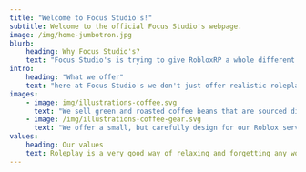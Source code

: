 ```yaml
---
title: "Welcome to Focus Studio's!"
subtitle: Welcome to the official Focus Studio's webpage.
image: /img/home-jumbotron.jpg
blurb:
    heading: Why Focus Studio's?
    text: "Focus Studio's is trying to give RobloxRP a whole different meaning by includes the most realistic scenes for everyone to enjoy!"
intro:
    heading: "What we offer"
    text: "here at Focus Studio's we don't just offer realistic roleplay scenes, we offer a friendly/welcoming community so you can feel safe and secure while with us!"
images:
    - image: img/illustrations-coffee.svg
      text: "We sell green and roasted coffee beans that are sourced directly from independent farmers and farm cooperatives. We’re proud to offer a variety of coffee beans grown with great care for the environment and local communities. Check our post or contact us directly for current availability."
    - image: /img/illustrations-coffee-gear.svg
      text: "We offer a small, but carefully design for our Roblox server to make the roleplay just a little more realistic."
values:
    heading: Our values
    text: Roleplay is a very good way of relaxing and forgetting any worrys that bother you, Focus Studio's can help reduce mental health strains and make people happy!
---
```

